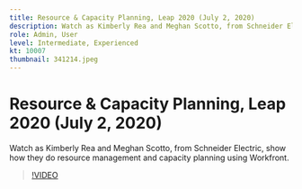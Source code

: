 ```yaml
---
title: Resource & Capacity Planning, Leap 2020 (July 2, 2020)
description: Watch as Kimberly Rea and Meghan Scotto, from Schneider Electric, show how they do resource management and capacity planning using Workfront.
role: Admin, User
level: Intermediate, Experienced
kt: 10007
thumbnail: 341214.jpeg
---
```

# Resource & Capacity Planning, Leap 2020 (July 2, 2020)

Watch as Kimberly Rea and Meghan Scotto, from Schneider Electric, show how they do resource management and capacity planning using Workfront.

>[!VIDEO](https://video.tv.adobe.com/v/341214/?quality=12&learn=on)
